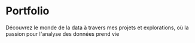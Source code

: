 # Portfolio
Découvrez le monde de la data à travers mes projets et explorations, où la passion pour l'analyse des données prend vie

